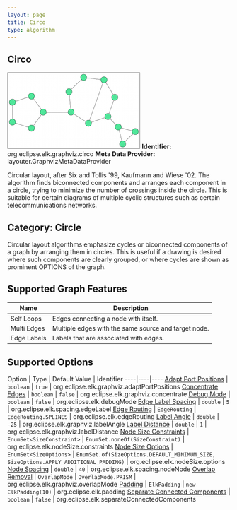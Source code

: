 ```yaml
---
layout: page
title: Circo
type: algorithm
---
```

## Circo
![](images/circo.png)
**Identifier:** org.eclipse.elk.graphviz.circo
**Meta Data Provider:** layouter.GraphvizMetaDataProvider

Circular layout, after Six and Tollis '99, Kaufmann and Wiese '02. The algorithm finds biconnected components and arranges each component in a circle, trying to minimize the number of crossings inside the circle. This is suitable for certain diagrams of multiple cyclic structures such as certain telecommunications networks.

## Category: Circle
Circular layout algorithms emphasize cycles or biconnected components of a graph by arranging them in circles. This is useful if a drawing is desired where such components are clearly grouped, or where cycles are shown as prominent OPTIONS of the graph.

## Supported Graph Features

Name | Description
----|----
Self Loops | Edges connecting a node with itself.
Multi Edges | Multiple edges with the same source and target node.
Edge Labels | Labels that are associated with edges.

## Supported Options

Option | Type | Default Value | Identifier
----|----|----
[Adapt Port Positions](org-eclipse-elk-graphviz-adaptPortPositions) | `boolean` | `true` | org.eclipse.elk.graphviz.adaptPortPositions
[Concentrate Edges](org-eclipse-elk-graphviz-concentrate) | `boolean` | `false` | org.eclipse.elk.graphviz.concentrate
[Debug Mode](org-eclipse-elk-debugMode) | `boolean` | `false` | org.eclipse.elk.debugMode
[Edge Label Spacing](org-eclipse-elk-spacing-edgeLabel) | `double` | `5` | org.eclipse.elk.spacing.edgeLabel
[Edge Routing](org-eclipse-elk-edgeRouting) | `EdgeRouting` | `EdgeRouting.SPLINES` | org.eclipse.elk.edgeRouting
[Label Angle](org-eclipse-elk-graphviz-labelAngle) | `double` | `-25` | org.eclipse.elk.graphviz.labelAngle
[Label Distance](org-eclipse-elk-graphviz-labelDistance) | `double` | `1` | org.eclipse.elk.graphviz.labelDistance
[Node Size Constraints](org-eclipse-elk-nodeSize-constraints) | `EnumSet<SizeConstraint>` | `EnumSet.noneOf(SizeConstraint)` | org.eclipse.elk.nodeSize.constraints
[Node Size Options](org-eclipse-elk-nodeSize-options) | `EnumSet<SizeOptions>` | `EnumSet.of(SizeOptions.DEFAULT_MINIMUM_SIZE, SizeOptions.APPLY_ADDITIONAL_PADDING)` | org.eclipse.elk.nodeSize.options
[Node Spacing](org-eclipse-elk-spacing-nodeNode) | `double` | `40` | org.eclipse.elk.spacing.nodeNode
[Overlap Removal](org-eclipse-elk-graphviz-overlapMode) | `OverlapMode` | `OverlapMode.PRISM` | org.eclipse.elk.graphviz.overlapMode
[Padding](org-eclipse-elk-padding) | `ElkPadding` | `new ElkPadding(10)` | org.eclipse.elk.padding
[Separate Connected Components](org-eclipse-elk-separateConnectedComponents) | `boolean` | `false` | org.eclipse.elk.separateConnectedComponents

